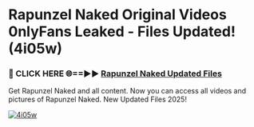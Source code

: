# Rapunzel Naked Original Videos 0nlyFans Leaked - Files Updated! (4i05w)

<h3>🔴 CLICK HERE 🌐==►► <a href="https://tinyurl.com/up5wt9bj" rel="nofollow">Rapunzel Naked Updated Files</a></h3>

Get Rapunzel Naked and all content. Now you can access all videos and pictures of Rapunzel Naked. New Updated Files 2025!

[![4i05w](https://i.imgur.com/ABiUzMV.gif)](https://tinyurl.com/up5wt9bj)
